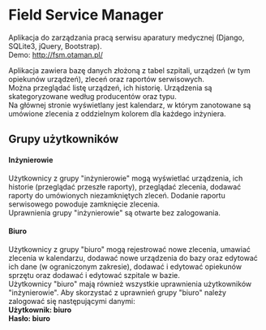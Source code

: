 # Field Service Manager
Aplikacja do zarządzania pracą serwisu aparatury medycznej (Django, SQLite3, jQuery, Bootstrap). <br>
Demo: http://fsm.otaman.pl/

Aplikacja zawiera bazę danych złożoną z tabel szpitali, urządzeń (w tym opiekunów urządzeń), zleceń oraz raportów serwisowych.<br>
Można przeglądać listę urządzeń, ich historię. Urządzenia są skategoryzowane według producentów oraz typu.<br>
Na głównej stronie wyświetlany jest kalendarz, w którym zanotowane są umówione zlecenia z oddzielnym kolorem dla każdego inżyniera.

## Grupy użytkowników
#### Inżynierowie
Użytkownicy z grupy "inżynierowie" mogą wyświetlać urządzenia, ich historie (przeglądać przeszłe raporty), przeglądać zlecenia, dodawać raporty do umówionych niezamkniętych zleceń. Dodanie raportu serwisowego powoduje zamknięcie zlecenia. <br>
Uprawnienia grupy "inżynierowie" są otwarte bez zalogowania.

#### Biuro
Użytkownicy z grupy "biuro" mogą rejestrować nowe zlecenia, umawiać zlecenia w kalendarzu, dodawać nowe urządzenia do bazy oraz edytować ich dane (w ograniczonym zakresie), dodawać i edytować opiekunów sprzętu oraz dodawać i edytować szpitale w bazie.<br>
Użytkownicy "biuro" mają również wszystkie uprawnienia użytkowników "inżynierowie".
Aby skorzystać z uprawnień grupy "biuro" należy zalogować się następującymi danymi:<br>
<b>Użytkownik: biuro</b><br>
<b>Hasło: biuro</b>
